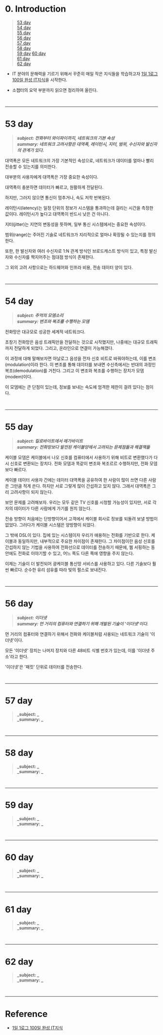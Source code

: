 # 0. Introduction

> [53 day](#53-day)  
> [54 day](#54-day)  
> [55 day](#55-day)  
> [56 day](#56-day)  
> [57 day](#57-day)  
> [58 day](#58-day)  
> [59 day](#59-day) 
> [60 day](#60-day)  
> [61 day](#61-day)  
> [62 day](#62-day)  

- IT 분야의 문해력을 기르기 위해서 꾸준히 매일 작은 지식들을 학습하고자 [1일 1로그 100일 완성 IT지식](http://www.kyobobook.co.kr/product/detailViewKor.laf?ejkGb=KOR&mallGb=KOR&barcode=9788966263301&orderClick=LEa&Kc=)을 시작한다. 


- 소챕터의 요약 부분까지 읽으면 정리하여 올린다.

<br>

---
# 53 day

> **_subject: 전화부터 와이파이까지, 네트워크의 기본 속성_**  
> **_summary: 네트워크 고려사항은 대역폭, 레이턴시, 지터, 범위, 수신자와 발신자의 관계가 있다._**  

대역폭은 모든 네트워크의 가장 기본적인 속성으로, 네트워크가 데이터를 얼마나 빨리 전송할 수 있는지를 의미한다. 

대부분의 사용자에게 대역폭은 가장 중요한 속성이다. 

대역폭이 충분하면 데이터가 빠르고, 원활하게 전달된다.  

하지만, 그러지 않으면 통신이 멈추거나, 속도 저학 반복된다. 

레이턴시(latency)는 일정 단위의 정보가 시스템을 통과하는데 걸리는 시간을 측정한 값이다. 레이턴시가 높다고 대역폭이 반드시 낮은 건 아니다. 

지터(jitter)는 지연의 변동성을 뜻하며, 일부 통신 시스템에서는 중요한 속성이다.  

범위(range)는 주어진 기술로 네트워크가 지리적으로 얼마나 확장될 수 있는지를 정의한다. 

또한, 한 발신자와 여러 수신자로 1:N 관계 방식인 브로드캐스트 방식이 있고, 특정 발신자와 수신자를 짝지어주는 점대점 방식이 존재한다. 

그 외의 고려 사항으로는 하드웨어와 인프라 비용, 전송 데이터 양이 있다.



<br>


---
# 54 day

> **_subject: 추억의 모뎀소리_**  
> **_summary: 변조와 복조를 수행하는 모뎀_**  

전화망은 대규모로 성공한 세계적 네트워크다. 

초창기 전화망은 음성 트래픽만을 전달하는 것으로 시작했지만, 나중에는 대규모 트래픽까지 전달하게 되었다. 그리고, 온라인으로 연결이 가능해졌다. 

이 과정에 대해 말해보자면 아날로그 음성을 전자 신호 비트로 바꿔야하는데, 이를 변조(modulation)이라 한다. 이 변조를 통해 데이터를 보내면 수신측에서는 반대의 과정인 복조(demodulation)를 거친다. 그리고 이 변조와 복조를 수행하는 장치가 모뎀(modem)이다. 

이 모뎀에는 큰 단점이 있는데, 정보를 보내는 속도에 엄격한 제한이 걸려 있다는 점이다. 

<br>


---
# 55 day

> **_subject: 킬로바이트에서 메가바이트_**  
> **_summary: 전화망보다 발전된 케이블망에서 고려되는 문제점들과 해결책들_**  


케이블 모뎀은 케이블에서 나오 신호를 컴퓨터에서 사용하기 위해 비트로 변환했다가 다시 신호로 변환되는 장치다. 전화 모뎀과 똑같이 변조와 복조르르 수행하지만, 전화 모뎀보다 빠르다.

케이블 데이터 사용자 간에는 데이터 대역폭을 공유하여 한 사람이 많이 쓰면 다른 사람은 그만큼 적게 쓴다. 하지만 서로 그렇게 많이 간섭하고 있지 않다. 그래서 대역폭은 그리 고려사항이 되지 않는다. 

보안 문제를 고려해보자. 우리는 모두 같은 TV 신호를 시청할 가능성이 있지만, 서로 각자의 데이터가 다른 사람에게 가기를 원치 않는다. 

전송 방향이 처음에는 단방향이어서 고객에서 케이블 회사로 정보를 되돌려 보낼 방법이 없었다. 그러다가 케이블 시스템은 양방향이 되었다.  

그 밖에 DSL이 있다. 집에 있는 시스템이자 우리가 애용하는 전화를 기반으로 한다. 케이블과 동일하지만, 내부적으로 주요한 차이점이 존재한다. 그 차이점이란 음성 신호를 간섭하지 않는 기법을 사용하여 전화선으로 데이터를 전송하기 때문에, 웹 서핑하는 동안에도 전화로 이야기할 수 있고, 어느 쪽도 다른 쪽에 영향을 주지 않는다. 

이제는 기술이 더 발전되어 광케이블 통신망 서비스를 사용하고 있다. 다른 기술보다 훨씬 빠르다. 순수한 유리 섬유를 따라 빛의 펄스로 보내진다. 



<br>


---
# 56 day

> **_subject: 이더넷_**  
> **_summary: 먼 거리의 컴퓨터와 연결하기 위해 개발된 기술이 '이더넷'이다._**  

먼 거리의 컴퓨터와 연결하기 위해서 전화와 케이블처럼 사용되는 네트워크 기술이 '이더넷'이다. 

모든 '이더넷' 장치는 나머지 장치와 다른 48비트 식별 번호가 있는데, 이를 '이더넷 주소'라고 한다. 

'이더넷'은 '패킷' 단위로 데이터를 전송한다. 

<br>


---
# 57 day

> **_subject: _**  
> **_summary: _**  

<br>


---
# 58 day

> **_subject: _**  
> **_summary: _**  

<br>


---
# 59 day

> **_subject: _**  
> **_summary: _**  

<br>


---
# 60 day

> **_subject: _**  
> **_summary: _**  

<br>


---
# 61 day

> **_subject: _**  
> **_summary: _**  

<br>


---
# 62 day

> **_subject: _**  
> **_summary: _**  

<br>


---

# Reference

- [1일 1로그 100일 완성 IT지식](http://www.kyobobook.co.kr/product/detailViewKor.laf?ejkGb=KOR&mallGb=KOR&barcode=9788966263301&orderClick=LEa&Kc=) 